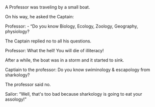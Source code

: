 A Professor was traveling by a small boat.

On his way, he asked the Captain:

Professor: - “Do you know Biology, Ecology, Zoology, Geography, physiology?

The Captain replied no to all his questions.

Professor: What the hell!  You will die of illiteracy!

After a while, the boat was in a storm and it started to sink.

Captiain to the professor: Do you know swiminology & escapology from sharkology?

The professor said no.

Sailor: “Well, that's too bad because sharkology is going to eat your assology!" 
